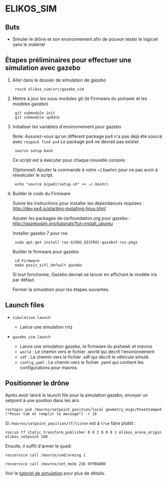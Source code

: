 # ELIKOS_SIM
## Buts
* Simuler le drône et son environnement afin de pouvoir tester le logiciel sans le matériel

## Étapes préliminaires pour effectuer une simulation avec gazebo
1. Aller dans le dossier de simulation de gazebo

        roscd elikos_sim/src/gazebo_sim

2. Mettre à jour les sous-modules git (le Firmware du pixhawk et les modèles gazebo)

        git submodule init
        git submodule update

3. Initialiser les variables d'environnement pour gazebo

    Note: Assurez-vous qu'un différent package px4 n'a pas déjà été sourcé avec `rospack find px4`
          Le package px4 ne devrait pas exister.

        source setup.bash

    Ce script est à éxécuter pour chaque nouvelle console.

    (Optionnel) Ajouter la commande à votre ~/.bashrc pour ne pas avoir 
    à réexécuter le script.

        echo "source $(pwd)/setup.sh" >> ~/.bashrc

4. Builder le code du Firmware

    Suivre les instructions pour installer les dépendances requises : http://dev.px4.io/starting-installing-linux.html

    Ajouter les packages de osrfoundation.org pour gazebo : http://gazebosim.org/tutorials?tut=install_ubuntu

    Installer gazebo 7 pour ros

        sudo apt-get install ros-$(ROS_DISTRO)-gazebo7-ros-pkgs

    Builder le firmware pour gazebo

        cd Firmware
        make posix_sitl_default gazebo

    Si tout fonctionne, Gazebo devrait se lancer en affichant le modèle iris par défaut.

    Fermer la simulation pour les étapes suivantes.

## Launch files 
* `simulation.launch`
    * Lance une simulation rviz
 
* `gazebo_sim.launch`
    * Lance une simulation gazebo, le firmware du pixhawk et mavros
    * `world` : Le chemin vers le fichier .world qui décrit l'environnement
    * `sdf` : Le chemin vers le fichier .sdf qui décrit le véhicule simulé
    * `config_yaml` : Le chemin vers le fichier .yaml qui contient les configurations pour mavros.

## Positionner le drône
Après avoir lancé le launch file pour la simulation gazebo, envoyer un setpoint à une position dans les airs

`rostopic pub /mavros/setpoint_position/local geometry_msgs/PoseStamped (*Peser tab et remplir le message*) -r 10`

Si `/mavros/setpoint_position/tf/listen` est à `true` faire plutôt : 

`rosrun tf static_transform_publisher 0 0 2 0 0 0 1 elikos_arena_origin elikos_setpoint 100`

Ensuite, il suffit d'armer le quad:

`rosservice call /mavros/cmd/arming 1`

`rosservice call /mavros/set_mode 216 OFFBOARD`

Voir le [tutoriel de simulation](https://elikos.gitbooks.io/wiki-elikos/content/Navigation/lancer_une_simulation_avec_gazebo.html) pour plus de détails.

